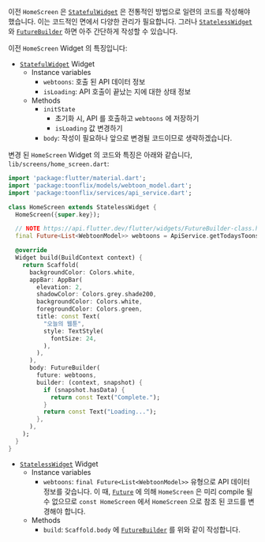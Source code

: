 이전 `HomeScreen` 은 [`StatefulWidget`](https://api.flutter.dev/flutter/widgets/StatefulWidget-class.html) 은 전통적인 방법으로 일련의 코드를 작성해야 했습니다. 이는 코드적인 면에서 다양한 관리가 필요합니다. 그러나 [`StatelessWidget`](https://api.flutter.dev/flutter/widgets/StatelessWidget-class.html) 와 [`FutureBuilder`](https://api.flutter.dev/flutter/widgets/FutureBuilder-class.html) 하면 아주 간단하게 작성할 수 있습니다.

이전 `HomeScreen` Widget 의 특징입니다:

- [`StatefulWidget`](https://api.flutter.dev/flutter/widgets/StatefulWidget-class.html) Widget
  - Instance variables
    - `webtoons`: 호출 된 API 데이터 정보
    - `isLoading`: API 호출이 끝났는 지에 대한 상태 정보
  - Methods
    - `initState`
      - 초기화 시, API 를 호출하고 `webtoons` 에 저장하기
      - `isLoading` 값 변경하기
    - `body`: 작성이 필요하나 앞으로 변경될 코드이므로 생략하겠습니다.

변경 된 `HomeScreen` Widget 의 코드와 특징은 아래와 같습니다, `lib/screens/home_screen.dart`:

```dart
import 'package:flutter/material.dart';
import 'package:toonflix/models/webtoon_model.dart';
import 'package:toonflix/services/api_service.dart';

class HomeScreen extends StatelessWidget {
  HomeScreen({super.key});

  // NOTE https://api.flutter.dev/flutter/widgets/FutureBuilder-class.html
  final Future<List<WebtoonModel>> webtoons = ApiService.getTodaysToons();

  @override
  Widget build(BuildContext context) {
    return Scaffold(
      backgroundColor: Colors.white,
      appBar: AppBar(
        elevation: 2,
        shadowColor: Colors.grey.shade200,
        backgroundColor: Colors.white,
        foregroundColor: Colors.green,
        title: const Text(
          "오늘의 웹툰",
          style: TextStyle(
            fontSize: 24,
          ),
        ),
      ),
      body: FutureBuilder(
        future: webtoons,
        builder: (context, snapshot) {
          if (snapshot.hasData) {
            return const Text("Complete.");
          }
          return const Text("Loading...");
        },
      ),
    );
  }
}

```

- [`StatelessWidget`](https://api.flutter.dev/flutter/widgets/StatelessWidget-class.html) Widget
  - Instance variables
    - `webtoons`: `final Future<List<WebtoonModel>>` 유형으로 API 데이터 정보를 갖습니다. 이 때, [`Future`](https://api.flutter.dev/flutter/dart-async/Future-class.html) 에 의해 `HomeScreen` 은 미리 compile 될 수 없으므로 `const HomeScreen` 에서 `HomeScreen` 으로 참조 된 코드를 변경해야 합니다.
  - Methods
    - `build`: `Scaffold.body` 에 [`FutureBuilder`](https://api.flutter.dev/flutter/widgets/FutureBuilder-class.html) 를 위와 같이 작성합니다.
